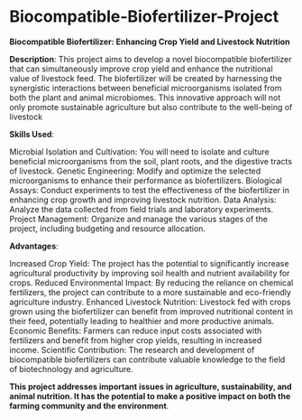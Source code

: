 # Biocompatible-Biofertilizer-Project

**Biocompatible Biofertilizer: Enhancing Crop Yield and Livestock Nutrition**

**Description**:  This project aims to develop a novel biocompatible biofertilizer that can simultaneously improve crop yield and enhance the nutritional value of livestock feed. The biofertilizer will be created by harnessing the synergistic interactions between beneficial microorganisms isolated from both the plant and animal microbiomes. This innovative approach will not only promote sustainable agriculture but also contribute to the well-being of livestock

**Skills Used**:

Microbial Isolation and Cultivation: You will need to isolate and culture beneficial microorganisms from the soil, plant roots, and the digestive tracts of livestock.
Genetic Engineering: Modify and optimize the selected microorganisms to enhance their performance as biofertilizers.
Biological Assays: Conduct experiments to test the effectiveness of the biofertilizer in enhancing crop growth and improving livestock nutrition.
Data Analysis: Analyze the data collected from field trials and laboratory experiments.
Project Management: Organize and manage the various stages of the project, including budgeting and resource allocation.

**Advantages**:

Increased Crop Yield: The project has the potential to significantly increase agricultural productivity by improving soil health and nutrient availability for crops.
Reduced Environmental Impact: By reducing the reliance on chemical fertilizers, the project can contribute to a more sustainable and eco-friendly agriculture industry.
Enhanced Livestock Nutrition: Livestock fed with crops grown using the biofertilizer can benefit from improved nutritional content in their feed, potentially leading to healthier and more productive animals.
Economic Benefits: Farmers can reduce input costs associated with fertilizers and benefit from higher crop yields, resulting in increased income.
Scientific Contribution: The research and development of biocompatible biofertilizers can contribute valuable knowledge to the field of biotechnology and agriculture.

**This project addresses important issues in agriculture, sustainability, and animal nutrition. It has the potential to make a positive impact on both the farming community and the environment**.
